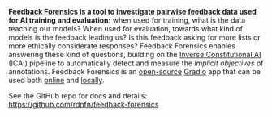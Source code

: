 **Feedback Forensics is a tool to investigate pairwise feedback data used for AI training and evaluation:** when used for training, what is the data teaching our models? When used for evaluation, towards what kind of models is the feedback leading us? Is this feedback asking for more lists or more ethically considerate responses? Feedback Forensics enables answering these kind of questions, building on the [Inverse Constitutional AI](https://github.com/rdnfn/icai) (ICAI) pipeline to automatically detect and measure the *implicit objectives* of annotations. Feedback Forensics is an [open-source](https://github.com/rdnfn/feedback-forensics/blob/main/LICENSE) [Gradio](https://www.gradio.app/) app that can be used both [online](https://rdnfn-feedback-forensics.hf.space) and [locally](#local-installation).

See the GitHub repo for docs and details: https://github.com/rdnfn/feedback-forensics
